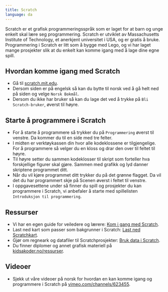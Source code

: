 ```yaml
---
title: Scratch
language: da
---
```


Scratch er et grafisk programmeringsspråk som er laget for at barn og
unge enkelt skal lære seg programmering. Scratch er utviklet av
Massachusetts Institute of Technology, et anerkjent universitet i USA,
og er gratis å bruke.  Programmering i Scratch er litt som å bygge med
Lego, og vi har laget mange prosjekter slik at du enkelt kan komme
igang med å lage dine egne spill.

## Hvordan komme igang med Scratch

- Gå til [scratch.mit.edu](https://scratch.mit.edu).
- Dersom siden er på engelsk så kan du bytte til norsk ved å gå helt ned på siden og velge `Norsk Bokmål`.
- Dersom du ikke har bruker så kan du lage det ved å trykke på `Bli Scratch-bruker`, øverst til høyre.

## Starte å programmere i Scratch

- For å starte å programmere så trykker du på `Programmering` øverst til venstre. Da kommer du til en side med tre felter.
- I midten er verktøykassen din hvor alle kodeklossene er tilgjengelige. For å programmere så velger du en kloss og drar den over til feltet til høyre.
- Til høyre setter du sammen kodeklosser til skript som forteller hva forskjellige figurer skal gjøre. Sammen med grafikk og lyd danner skriptene programmet ditt.
- Når du vil kjøre programmet ditt trykker du på det grønne flagget. Da vil det du har programmert skje på Scenen øverst i feltet til venstre.
- I oppgavesettene under så finner du spill og prosjekter du kan programmere i Scratch, vi anbefaler å starte med spillelisten `Introduksjon til programmering`.

## Ressurser

- Vi har en egen guide for veiledere og lærere: [Kom i gang med Scratch](veiledning_kom_i_gang/kom_i_gang_med_scratch.html).
- Last ned kart som passer som bakgrunner i Scratch: [Last ned Scratchkart](kart/kart.html).
- Gjør om regneark og datafiler til Scratchprosjekter: [Bruk data i Scratch](data/data.html).
- Du finner diplomer og annet grafisk materiell på [kidsakoder.no/ressurser](http://www.kidsakoder.no/ressurser).

## Videoer

- Sjekk ut våre videoer på norsk for hvordan en kan komme igang og programmere i Scratch på [vimeo.com/channels/623455](https://vimeo.com/channels/623455).
